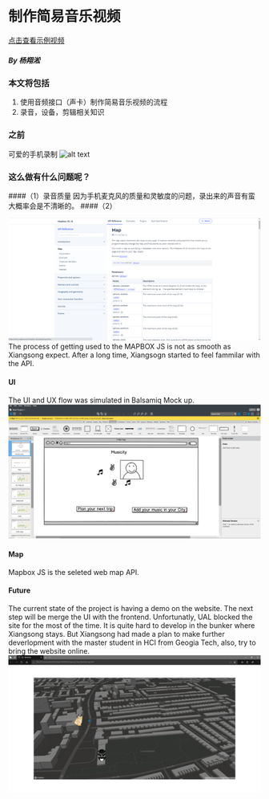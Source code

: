 # 制作简易音乐视频
<a href="https://www.youtube.com/watch?v=ZV2-uIZoieU" target="_blank">点击查看示例视频</a>
##### By 杨翔淞

### 本文将包括
1. 使用音频接口（声卡）制作简易音乐视频的流程
2. 录音，设备，剪辑相关知识

### 之前
可爱的手机录制
![alt text](https://github.com/xiangsong-yang/musicVideo_how/blob/main/photos/1.png?raw=true)


### 这么做有什么问题呢？
####（1）录音质量
因为手机麦克风的质量和灵敏度的问题，录出来的声音有蛮大概率会是不清晰的。
####（2）

![alt text](https://raw.githubusercontent.com/xiangsong-yang/Musicity/master/html/mapbox.png)
The process of getting used to the MAPBOX JS is not as smooth as Xiangsong expect.
After a long time, Xiangsogn started to feel fammilar with the API.

#### UI
The UI and UX flow was simulated in Balsamiq Mock up.
![alt text](https://raw.githubusercontent.com/xiangsong-yang/Musicity/master/html/balsmic.png)
#### Map
Mapbox JS is the seleted web map API.

#### Future
The current state of the project is having a demo on the website. The next step will be merge the UI with the frontend. Unfortunatly, UAL blocked the site for the most of the time. It is quite hard to develop in the bunker where Xiangsong stays. But Xiangsong had made a plan to make further deverlopment with the master student in HCI from Geogia Tech, also, try to bring the website online.
![alt text](https://raw.githubusercontent.com/xiangsong-yang/Musicity/master/html/musicity.png)
